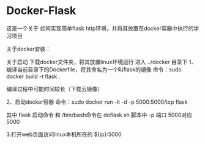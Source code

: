 # Docker-Flask
这是一个关于 如何实现简单flask http环境，并将其放置在docker容器中执行的学习项目

关于docker安装：

关于启动
下载docker文件夹，将其放置linux环境运行
进入 ../docker 目录下 
1、编译当前目录下的Dockerfile，将其命名为一个叫flask的镜像
命令：sudo docker build -t flask .

编译过程中可能时间较长（下载云镜像）

2、启动docker容器
命令：sudo docker run -it -d -p 5000:5000/tcp flask 

其中 flask 启动命令 和 /bin/bash命令在 doflask.sh 脚本中
-p 端口 5000对应5000 

3.打开web页面访问linux本机所在的 ${ip}:5000
